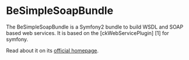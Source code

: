 BeSimpleSoapBundle
==================

The BeSimpleSoapBundle is a Symfony2 bundle to build WSDL and SOAP based web services.
It is based on the [ckWebServicePlugin] [1] for symfony.

Read about it on its [official homepage](http://besim.pl/SoapBundle/).
